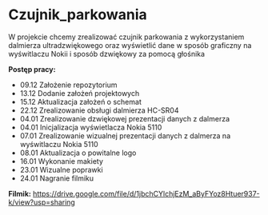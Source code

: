 # Czujnik_parkowania
W projekcie chcemy zrealizować czujnik parkowania z wykorzystaniem dalmierza ultradzwiękowego oraz wyświetlić dane w sposób graficzny na wyświtlaczu Nokii i sposób dzwiękowy za pomocą głośnika

**Postęp pracy:**
- 09.12  Założenie repozytorium
- 13.12  Dodanie założeń projektowych
- 15.12  Aktualizacja założeń o schemat
- 22.12  Zrealizowanie obsługi dalmierza HC-SR04
- 04.01  Zrealizowanie dzwiękowej prezentacji danych z dalmerza
- 04.01  Inicjalizacja wyświetlacza Nokia 5110
- 07.01  Zrealizowanie wizualnej prezentacji danych z dalmerza na wyświtlaczu Nokia 5110
- 08.01  Aktualizacja o powitalne logo
- 16.01  Wykonanie makiety
- 23.01  Wizualne poprawki 
- 24.01  Nagranie filmiku

**Filmik:**
https://drive.google.com/file/d/1jbchCYlchjEzM_aByFYoz8Htuer937-k/view?usp=sharing
